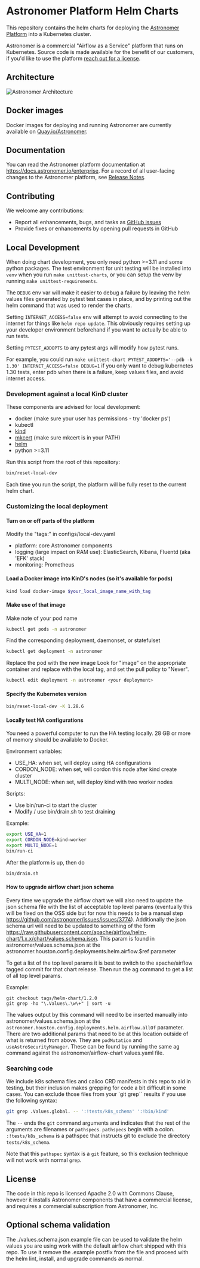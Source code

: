 # Astronomer Platform Helm Charts

This repository contains the helm charts for deploying the [Astronomer Platform](https://github.com/astronomer/astronomer) into a Kubernetes cluster.

Astronomer is a commercial "Airflow as a Service" platform that runs on Kubernetes. Source code is made available for the benefit of our customers, if you'd like to use the platform [reach out for a license](https://www.astronomer.io/get-astronomer).

## Architecture

![Astronomer Architecture](https://assets2.astronomer.io/main/enterpriseArchitecture.svg "Astronomer Architecture")

## Docker images

Docker images for deploying and running Astronomer are currently available on
[Quay.io/Astronomer](https://quay.io/organization/astronomer).

## Documentation

You can read the Astronomer platform documentation at https://docs.astronomer.io/enterprise. For a record of all user-facing changes to the Astronomer platform, see [Release Notes](https://docs.astronomer.io/enterprise/release-notes).

## Contributing

We welcome any contributions:

* Report all enhancements, bugs, and tasks as [GitHub issues](https://github.com/astronomerio/helm.astronomer.io/issues)
* Provide fixes or enhancements by opening pull requests in GitHub

## Local Development

When doing chart development, you only need python >=3.11 and some python packages. The test environment for unit testing will be installed into `venv` when you run `make unittest-charts`, or you can setup the venv by running `make unittest-requirements`.

The `DEBUG` env var will make it easier to debug a failure by leaving the helm values files generated by pytest test cases in place, and by printing out the helm command that was used to render the charts.

Setting `INTERNET_ACCESS=false` env will attempt to avoid connecting to the internet for things like `helm repo update`. This obviously requires setting up your developer environment beforehand if you want to actually be able to run tests.

Setting `PYTEST_ADDOPTS` to any pytest args will modify how pytest runs.

For example, you could run `make unittest-chart PYTEST_ADDOPTS='--pdb -k 1.30' INTERNET_ACCESS=false DEBUG=1` if you only want to debug kubernetes 1.30 tests, enter pdb when there is a failure, keep values files, and avoid internet access.

### Development against a local KinD cluster

These components are advised for local development:

- docker (make sure your user has permissions - try 'docker ps')
- kubectl
- [kind](https://github.com/kubernetes-sigs/kind#installation-and-usage)
- [mkcert](https://github.com/FiloSottile/mkcert) (make sure mkcert is in your PATH)
- [helm](https://helm.sh)
- python >=3.11

Run this script from the root of this repository:

```sh
bin/reset-local-dev
```

Each time you run the script, the platform will be fully reset to the current helm chart.

### Customizing the local deployment

#### Turn on or off parts of the platform

Modify the "tags:" in configs/local-dev.yaml
- platform: core Astronomer components
- logging (large impact on RAM use): ElasticSearch, Kibana, Fluentd (aka 'EFK' stack)
- monitoring: Prometheus

#### Load a Docker image into KinD's nodes (so it's available for pods)

```sh
kind load docker-image $your_local_image_name_with_tag
```

#### Make use of that image

Make note of your pod name

```sh
kubectl get pods -n astronomer
```

Find the corresponding deployment, daemonset, or statefulset

```sh
kubectl get deployment -n astronomer
```

Replace the pod with the new image
Look for "image" on the appropriate container and replace with the local tag,
and set the pull policy to "Never".

```sh
kubectl edit deployment -n astronomer <your deployment>
```

#### Specify the Kubernetes version

```sh
bin/reset-local-dev -K 1.28.6
```

#### Locally test HA configurations

You need a powerful computer to run the HA testing locally. 28 GB or more of memory should be available to Docker.

Environment variables:

- USE_HA: when set, will deploy using HA configurations
- CORDON_NODE: when set, will cordon this node after kind create cluster
- MULTI_NODE: when set, will deploy kind with two worker nodes

Scripts:

- Use bin/run-ci to start the cluster
- Modify / use bin/drain.sh to test draining

Example:

```sh
export USE_HA=1
export CORDON_NODE=kind-worker
export MULTI_NODE=1
bin/run-ci
```

After the platform is up, then do

```sh
bin/drain.sh
```

#### How to upgrade airflow chart json schema

Every time we upgrade the airflow chart we will also need to update the json schema file with the list of acceptable top level params (eventually this will be fixed on the OSS side but for now this needs to be a manual step https://github.com/astronomer/issues/issues/3774). Additionally the json schema url will need to be updated to something of the form https://raw.githubusercontent.com/apache/airflow/helm-chart/1.x.x/chart/values.schema.json. This param is found in astronomer/values.schema.json at the astronomer.houston.config.deployments.helm.airflow.$ref parameter

To get a list of the top level params it is best to switch to the apache/airflow tagged commit for that chart release. Then run the ag command to get a list of all top level params.

Example:

```
git checkout tags/helm-chart/1.2.0
git grep -ho "\.Values\.\w\+" | sort -u
```

The values output by this command will need to be inserted manually into astronomer/values.schema.json at the `astronomer.houston.config.deployments.helm.airflow.allOf` parameter. There are two additional params that need to be at this location outside of what is returned from above. They are `podMutation` and `useAstroSecurityManager`. These can be found by running the same ag command against the astronomer/airflow-chart values.yaml file.

### Searching code

We include k8s schema files and calico CRD manifests in this repo to aid in testing, but their inclusion makes grepping for code a bit difficult in some cases. You can exclude those files from your `git grep`` results if you use the following syntax:

```sh
git grep .Values.global. -- ':!tests/k8s_schema' ':!bin/kind'
```

The `--` ends the `git` command arguments and indicates that the rest of the arguments are filenames or `pathspecs`. `pathspecs` begin with a colon. `:!tests/k8s_schema` is a pathspec that instructs git to exclude the directory `tests/k8s_schema`.

Note that this `pathspec` syntax is a `git` feature, so this exclusion technique will not work with normal `grep`.

## License

The code in this repo is licensed Apache 2.0 with Commons Clause, however it installs Astronomer components that have a commercial license, and requires a commercial subscription from Astronomer, Inc.

## Optional schema validation

The ./values.schema.json.example file can be used to validate the helm values you are using work with the default airflow chart shipped with this repo. To use it remove the .example postfix from the file and proceed with the helm lint, install, and upgrade commands as normal.
